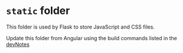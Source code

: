 # `static` folder

This folder is used by Flask to store JavaScript and CSS files.

Update this folder from Angular using the build commands listed in the [devNotes](../devNotes.md)
